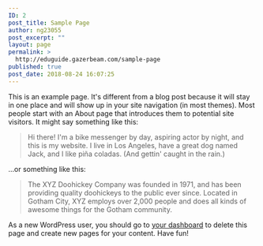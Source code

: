 ```yaml
---
ID: 2
post_title: Sample Page
author: ng23055
post_excerpt: ""
layout: page
permalink: >
  http://eduguide.gazerbeam.com/sample-page
published: true
post_date: 2018-08-24 16:07:25
---
```

This is an example page. It's different from a blog post because it will stay in one place and will show up in your site navigation (in most themes). Most people start with an About page that introduces them to potential site visitors. It might say something like this:

<blockquote>Hi there! I'm a bike messenger by day, aspiring actor by night, and this is my website. I live in Los Angeles, have a great dog named Jack, and I like pi&#241;a coladas. (And gettin' caught in the rain.)</blockquote>

...or something like this:

<blockquote>The XYZ Doohickey Company was founded in 1971, and has been providing quality doohickeys to the public ever since. Located in Gotham City, XYZ employs over 2,000 people and does all kinds of awesome things for the Gotham community.</blockquote>

As a new WordPress user, you should go to <a href="http://eduguide.gazerbeam.com/wp-admin/">your dashboard</a> to delete this page and create new pages for your content. Have fun!
